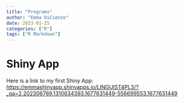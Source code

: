 ```yaml
---
title: "Programs"
author: "Emma DiCienzo"
date: 2023-01-25
categories: ["R"]
tags: ["R Markdown"]
---
```




# Shiny App 

Here is a link to my first Shiny App: https://emmashinyapp.shinyapps.io/LINGUIST4PL3/?_ga=2.202306769.1310634393.1677631449-556699553.1677631449


